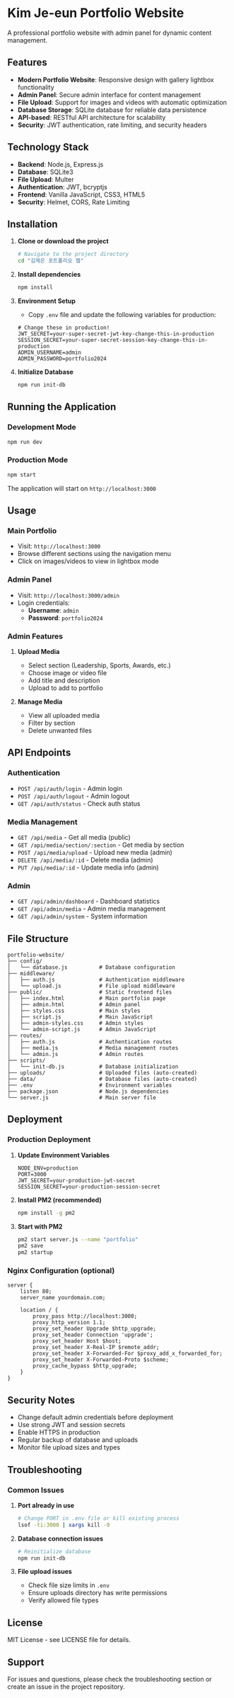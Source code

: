 # Kim Je-eun Portfolio Website

A professional portfolio website with admin panel for dynamic content management.

## Features

- **Modern Portfolio Website**: Responsive design with gallery lightbox functionality
- **Admin Panel**: Secure admin interface for content management
- **File Upload**: Support for images and videos with automatic optimization
- **Database Storage**: SQLite database for reliable data persistence
- **API-based**: RESTful API architecture for scalability
- **Security**: JWT authentication, rate limiting, and security headers

## Technology Stack

- **Backend**: Node.js, Express.js
- **Database**: SQLite3
- **File Upload**: Multer
- **Authentication**: JWT, bcryptjs
- **Frontend**: Vanilla JavaScript, CSS3, HTML5
- **Security**: Helmet, CORS, Rate Limiting

## Installation

1. **Clone or download the project**
   ```bash
   # Navigate to the project directory
   cd "김제은 포트폴리오 웹"
   ```

2. **Install dependencies**
   ```bash
   npm install
   ```

3. **Environment Setup**
   - Copy `.env` file and update the following variables for production:
   ```env
   # Change these in production!
   JWT_SECRET=your-super-secret-jwt-key-change-this-in-production
   SESSION_SECRET=your-super-secret-session-key-change-this-in-production
   ADMIN_USERNAME=admin
   ADMIN_PASSWORD=portfolio2024
   ```

4. **Initialize Database**
   ```bash
   npm run init-db
   ```

## Running the Application

### Development Mode
```bash
npm run dev
```

### Production Mode
```bash
npm start
```

The application will start on `http://localhost:3000`

## Usage

### Main Portfolio
- Visit: `http://localhost:3000`
- Browse different sections using the navigation menu
- Click on images/videos to view in lightbox mode

### Admin Panel
- Visit: `http://localhost:3000/admin`
- Login credentials:
  - **Username**: `admin`
  - **Password**: `portfolio2024`

### Admin Features
1. **Upload Media**
   - Select section (Leadership, Sports, Awards, etc.)
   - Choose image or video file
   - Add title and description
   - Upload to add to portfolio

2. **Manage Media**
   - View all uploaded media
   - Filter by section
   - Delete unwanted files

## API Endpoints

### Authentication
- `POST /api/auth/login` - Admin login
- `POST /api/auth/logout` - Admin logout
- `GET /api/auth/status` - Check auth status

### Media Management
- `GET /api/media` - Get all media (public)
- `GET /api/media/section/:section` - Get media by section
- `POST /api/media/upload` - Upload new media (admin)
- `DELETE /api/media/:id` - Delete media (admin)
- `PUT /api/media/:id` - Update media info (admin)

### Admin
- `GET /api/admin/dashboard` - Dashboard statistics
- `GET /api/admin/media` - Admin media management
- `GET /api/admin/system` - System information

## File Structure

```
portfolio-website/
├── config/
│   └── database.js          # Database configuration
├── middleware/
│   ├── auth.js              # Authentication middleware
│   └── upload.js            # File upload middleware
├── public/                  # Static frontend files
│   ├── index.html           # Main portfolio page
│   ├── admin.html           # Admin panel
│   ├── styles.css           # Main styles
│   ├── script.js            # Main JavaScript
│   ├── admin-styles.css     # Admin styles
│   └── admin-script.js      # Admin JavaScript
├── routes/
│   ├── auth.js              # Authentication routes
│   ├── media.js             # Media management routes
│   └── admin.js             # Admin routes
├── scripts/
│   └── init-db.js           # Database initialization
├── uploads/                 # Uploaded files (auto-created)
├── data/                    # Database files (auto-created)
├── .env                     # Environment variables
├── package.json             # Node.js dependencies
└── server.js                # Main server file
```

## Deployment

### Production Deployment

1. **Update Environment Variables**
   ```env
   NODE_ENV=production
   PORT=3000
   JWT_SECRET=your-production-jwt-secret
   SESSION_SECRET=your-production-session-secret
   ```

2. **Install PM2 (recommended)**
   ```bash
   npm install -g pm2
   ```

3. **Start with PM2**
   ```bash
   pm2 start server.js --name "portfolio"
   pm2 save
   pm2 startup
   ```

### Nginx Configuration (optional)
```nginx
server {
    listen 80;
    server_name yourdomain.com;

    location / {
        proxy_pass http://localhost:3000;
        proxy_http_version 1.1;
        proxy_set_header Upgrade $http_upgrade;
        proxy_set_header Connection 'upgrade';
        proxy_set_header Host $host;
        proxy_set_header X-Real-IP $remote_addr;
        proxy_set_header X-Forwarded-For $proxy_add_x_forwarded_for;
        proxy_set_header X-Forwarded-Proto $scheme;
        proxy_cache_bypass $http_upgrade;
    }
}
```

## Security Notes

- Change default admin credentials before deployment
- Use strong JWT and session secrets
- Enable HTTPS in production
- Regular backup of database and uploads
- Monitor file upload sizes and types

## Troubleshooting

### Common Issues

1. **Port already in use**
   ```bash
   # Change PORT in .env file or kill existing process
   lsof -ti:3000 | xargs kill -9
   ```

2. **Database connection issues**
   ```bash
   # Reinitialize database
   npm run init-db
   ```

3. **File upload issues**
   - Check file size limits in `.env`
   - Ensure uploads directory has write permissions
   - Verify allowed file types

## License

MIT License - see LICENSE file for details.

## Support

For issues and questions, please check the troubleshooting section or create an issue in the project repository.
